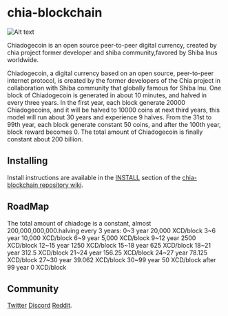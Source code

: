 # chia-blockchain

![Alt text](https://chiadoge.net/assets/img/chiadoge.png)


Chiadogecoin is an open source peer-to-peer digital currency, created by chia project former developer and shiba community,favored by Shiba Inus worldwide.

Chiadogecoin, a digital currency based on an open source, peer-to-peer internet protocol, is created by the former developers of the Chia project in collaboration with Shiba community that globally famous for Shiba Inu. One block of Chiadogecoin is generated in about 10 minutes, and halved in every three years. In the first year, each block generate 20000 Chiadogecoins, and it will be halved to 10000 coins at next third years, this model will run about 30 years and experience 9 halves. From the 31st to 99th year, each block generate constant 50 coins, and after the 100th year, block reward becomes 0. The total amount of Chiadogecoin is finally constant about 200 billion.



## Installing

Install instructions are available in the
[INSTALL](https://github.com/Chiadoge-Network/chiadogecoin/wiki/INSTALL)
section of the
[chia-blockchain repository wiki](https://github.com/Chiadoge-Network/chiadogecoin/wiki).

## RoadMap

The total amount of chiadoge is a constant, almost 200,000,000,000.halving every 3 years:
0~3 year 20,000 XCD/block
3~6 year 10,000 XCD/block
6~9 year 5,000 XCD/block
9~12 year 2500 XCD/block
12~15 year 1250 XCD/block
15~18 year 625 XCD/block
18~21 year 312.5 XCD/block
21~24 year 156.25 XCD/block
24~27 year 78.125 XCD/block
27~30 year 39.062 XCD/block
30~99 year 50 XCD/block
after 99 year 0 XCD/block



## Community

[Twitter](https://twitter.com/chiadogecoin)
[Discord](https://discord.com/invite/qK2x5zFUNx)
[Reddit](https://www.reddit.com/r/chiadogecoin).

